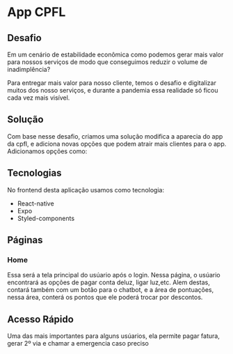 # App CPFL

## Desafio
Em um cenário de estabilidade econômica como podemos gerar mais valor para nossos
serviços de modo que conseguimos reduzir o volume de inadimplência?

Para entregar mais valor para nosso cliente, temos o desafio e digitalizar muitos dos nosso
serviços, e durante a pandemia essa realidade só ficou cada vez mais visível.

## Solução

Com base nesse desafio, criamos uma solução modifica a aparecia do app da cpfl, e adiciona novas opções que podem atrair mais clientes para o app. Adicionamos opções como:

## Tecnologias
No frontend desta aplicação usamos como tecnologia:
* React-native
* Expo
* Styled-components

## Páginas

### Home
Essa será a tela principal do usúario após o login. Nessa página, o usúario encontrará as opções de pagar conta deluz, ligar luz,etc.
Alem destas, contará também com um botão para o chatbot, e a área de pontuações, nessa área, conterá os pontos que ele poderá trocar por descontos.

## Acesso Rápido
Uma das mais importantes para alguns usúarios, ela permite pagar fatura, gerar 2º via e chamar a emergencia caso preciso

